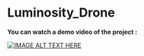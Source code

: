 # Luminosity_Drone
**You can watch a demo video of the project :**

[![IMAGE ALT TEXT HERE](https://img.youtube.com/vi/UrQSYy8vAos/0.jpg)](https://www.youtube.com/watch?v=UrQSYy8vAos)
